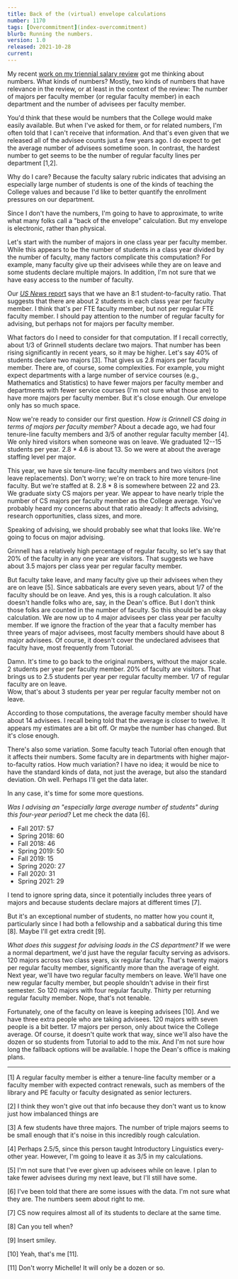 ```yaml
---
title: Back of the (virtual) envelope calculations
number: 1170
tags: [Overcommitment](index-overcommitment)
blurb: Running the numbers.
version: 1.0
released: 2021-10-28
current: 
---
```

My recent [work on my triennial salary review](salary-review-2021-10-23)
got me thinking about numbers.  What kinds of numbers?  Mostly, two
kinds of numbers that have relevance in the review, or at least in
the context of the review: The number of majors per faculty member
(or regular faculty member) in each department and the number of
advisees per faculty member.

You'd think that these would be numbers that the College would make
easily available.  But when I've asked for them, or for related
numbers, I'm often told that I can't receive that information.  And
that's even given that we released all of the advisee counts just
a few years ago.  I do expect to get the average number of advisees
sometime soon.  In contrast, the hardest number to get seems to
be the number of regular faculty lines per department [1,2].

Why do I care?  Because the faculty salary rubric indicates that
advising an especially large number of students is one of the kinds
of teaching the College values and because I'd like to better quantify
the enrollment pressures on our department.

Since I don't have the numbers, I'm going to have to approximate,
to write what many folks call a "back of the envelope" calculation.
But my envelope is electronic, rather than physical.

Let's start with the number of majors in one class year per faculty
member.  While this appears to be the number of students in a class
year divided by the number of faculty, many factors complicate this 
computation?  For example, many faculty give up their advisees while
they are on leave and some students declare multiple majors.  In 
addition, I'm not sure that we have easy access to the number of faculty.

Our [_US News_
report](https://www.usnews.com/best-colleges/grinnell-college-1868/overall-rankings)
says that we have an 8:1 student-to-faculty ratio.  That suggests that
there are about 2 students in each class year per faculty member.  I
think that's per FTE faculty member, but not per regular FTE faculty
member.  I should pay attention to the number of regular faculty for
advising, but perhaps not for majors per faculty member.

What factors do I need to consider for that computation.  If I
recall correctly, about 1/3 of Grinnell students declare two majors.
That number has been rising significantly in recent years, so it
may be higher.  Let's say 40% of students declare two majors [3].
That gives us 2.8 majors per faculty member.  There are, of course,
some complexities.  For example, you might expect departments with
a large number of service courses (e.g., Mathematics and Statistics)
to have fewer majors per faculty member and departments with fewer
service courses (I'm not sure what those are) to have more majors
per faculty member.  But it's close enough.  Our envelope only has
so much space.

Now we're ready to consider our first question.  _How is Grinnell
CS doing in terms of majors per faculty member?_  About a decade
ago, we had four tenure-line faculty members and 3/5 of another
regular faculty member [4].  We only hired visitors when someone
was on leave.  We graduated 12--15 students per year.  2.8 * 4.6
is about 13.  So we were at about the average staffing level per
major.

This year, we have six tenure-line faculty members and two visitors
(not leave replacements).  Don't worry; we're on track to hire more
tenure-line faculty.  But we're staffed at 8.  2.8 * 8 is somewhere
between 22 and 23.  We graduate sixty CS majors per year.  We appear
to have nearly triple the number of CS majors per faculty member
as the College average.  You've probably heard my concerns about
that ratio already: It affects advising, research opportunities,
class sizes, and more.

Speaking of advising, we should probably see what that looks like.
We're going to focus on major advising.

Grinnell has a relatively high percentage of regular faculty, so
let's say that 20% of the faculty in any one year are visitors.  That
suggests we have about 3.5 majors per class year per regular faculty
member.

But faculty take leave, and many faculty give up their advisees
when they are on leave [5].  Since sabbaticals are every seven
years, about 1/7 of the faculty should be on leave.  And yes, this
is a rough calculation.  It also doesn't handle folks who are, say,
in the Dean's office.  But I don't think those folks are counted
in the number of faculty.  So this should be an okay calculation.
We are now up to 4 major advisees per class year per faculty member.
If we ignore the fraction of the year that a faculty member has
three years of major advisees, most faculty members should have
about 8 major advisees.  Of course, it doesn't cover the undeclared
advisees that faculty have, most frequently from Tutorial.

Damn.  It's time to go back to the original numbers, without the
major scale.  2 students per year per faculty member.  20% of
faculty are visitors.  That brings us to 2.5 students per year
per regular faculty member.  1/7 of regular faculty are on leave.  
Wow, that's about 3 students per year per regular faculty member not 
on leave.

According to those computations, the average faculty member should
have about 14 advisees.  I recall being told that the average is
closer to twelve.  It appears my estimates are a bit off.  Or maybe
the number has changed.  But it's close enough.

There's also some variation.  Some faculty teach Tutorial often
enough that it affects their numbers.  Some faculty are in departments
with higher major-to-faculty ratios.  How much variation?  I have
no idea; it would be nice to have the standard kinds of data, not
just the average, but also the standard deviation.  Oh well.  Perhaps
I'll get the data later.

In any case, it's time for some more questions.

_Was I advising an "especially large average number of students"
during this four-year period?_  Let me check the data [6].

* Fall 2017: 57
* Spring 2018: 60
* Fall 2018: 46
* Spring 2019: 50
* Fall 2019: 15
* Spring 2020: 27
* Fall 2020: 31
* Spring 2021: 29

I tend to ignore spring data, since it potentially includes three
years of majors and because students declare majors at different
times [7].

But it's an exceptional number of students, no matter how you
count it, particularly since I had both a fellowship and a 
sabbatical during this time [8].  Maybe I'll get extra credit [9].

_What does this suggest for advising loads in the CS department?_
If we were a normal department, we'd just have the regular faculty
serving as advisors.  120 majors across two class years, six regular
faculty.  That's twenty majors per regular faculty member, significantly
more than the average of eight.  Next year, we'll have two regular
faculty members on leave.  We'll have one new regular faculty member,
but people shouldn't advise in their first semester.  So 120 majors
with four regular faculty.  Thirty per returning regular faculty
member.  Nope, that's not tenable.

Fortunately, one of the faculty on leave is keeping advisees [10].
And we have three extra people who are taking advisees.  120 majors
with seven people is a bit better.  17 majors per person, only about
twice the College average.  Of course, it doesn't quite work that
way, since we'll also have the dozen or so students from Tutorial
to add to the mix.  And I'm not sure how long the fallback options
will be available.  I hope the Dean's office is making plans.

---

[1] A regular faculty member is either a tenure-line faculty member or
a faculty member with expected contract renewals, such as members of
the library and PE faculty or faculty designated as senior lecturers.

[2] I think they won't give out that info because they don't want
us to know just how imbalanced things are

[3] A few students have three majors.  The number of triple majors
seems to be small enough that it's noise in this incredibly rough
calculation.

[4] Perhaps 2.5/5, since this person taught Introductory Linguistics
every-other year.  However, I'm going to leave it as 3/5 in my
calculations.

[5] I'm not sure that I've ever given up advisees while on leave.
I plan to take fewer advisees during my next leave, but I'll still
have some.

[6] I've been told that there are some issues with the data.  I'm
not sure what they are.  The numbers seem about right to me.

[7] CS now requires almost all of its students to declare at the
same time.

[8] Can you tell when?

[9] Insert smiley.

[10] Yeah, that's me [11].

[11] Don't worry Michelle!  It will only be a dozen or so.
